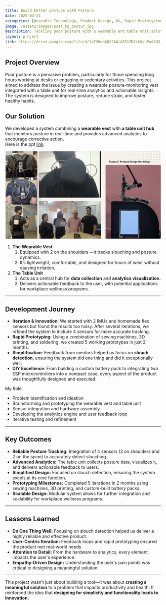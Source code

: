 ```yaml
---
title: Build better posture with Postura
date: 2025-04-24
categories: [Wearable Technology, Product Design, UX, Rapid Prototyping]
image: /assets/images/post_bg_postur.jpg
description: Tackling poor posture with a wearable and table unit solution, built through rapid prototyping and user-centric design.
layout: project
link: https://drive.google.com/file/d/1xTVbwqk8SJAWlASD1ZN3ikGahPudZdG_/view?usp=sharing
---
```

  
## Project Overview

Poor posture is a pervasive problem, particularly for those spending long hours working at desks or engaging in sedentary activities. This project aimed to address the issue by creating a wearable posture-monitoring vest integrated with a table unit for real-time analytics and actionable insights. The system is designed to improve posture, reduce strain, and foster healthy habits.

## Our Solution

We developed a system combining a **wearable vest** with **a table unit hub** that monitors posture in real-time and provides advanced analytics to encourage corrective action.  
Here is the ppt [link](https://drive.google.com/file/d/1xTVbwqk8SJAWlASD1ZN3ikGahPudZdG_/view?usp=sharing).

![image](/assets/images/in-post/post-postura/final.png)

1. **The Wearable Vest**
   1. Equipped with 2 on the shoulders —it tracks slouching and posture dynamics.  
   2. It’s lightweight, comfortable, and designed for hours of wear without causing irritation.  
2. **The Table Unit**  
   1. Acts as a central hub for **data collection** and **analytics visualization.**  
   2. Delivers actionable feedback to the user, with potential applications for workplace wellness programs.  

---

## Development Journey

- **Iteration & Innovation**: We started with 2 IMUs and homemade flex sensors but found the results too noisy. After several iterations, we refined the system to include 4 sensors for more accurate tracking.  
- **Rapid Prototyping**: Using a combination of sewing machines, 3D printing, and soldering, we created 5 working prototypes in just 2 months.  
- **Simplification**: Feedback from mentors helped us focus on **slouch detection**, ensuring the system did one thing and did it exceptionally well.  
- **DIY Excellence**: From building a custom battery pack to integrating two ESP microcontrollers into a compact case, every aspect of the product was thoughtfully designed and executed.

My Role

- Problem identification and ideation  
- Brainstorming and prototyping the wearable vest and table unit  
- Sensor integration and hardware assembly  
- Developing the analytics engine and user feedback loop  
- Iterative testing and refinement  

---

## Key Outcomes

- **Reliable Posture Tracking:** Integration of 4 sensors (2 on shoulders and 2 on the spine) to accurately detect slouching.  
- **Advanced Analytics:** The table unit collects posture data, visualizes it, and delivers actionable feedback to users.  
- **Simplified Design:** Focused on slouch detection, ensuring the system excels at its core function.  
- **Prototyping Milestones:** Completed 5 iterations in 2 months using sewing machines, 3D printing, and custom-built battery packs.  
- **Scalable Design:** Modular system allows for further integration and scalability for workplace wellness programs.  

---

## Lessons Learned

- **Do One Thing Well:** Focusing on slouch detection helped us deliver a highly reliable and effective product.  
- **User-Centric Iteration:** Feedback loops and rapid prototyping ensured the product met real-world needs.  
- **Attention to Detail:** From the hardware to analytics, every element impacts the user's experience.  
- **Empathy-Driven Design:** Understanding the user's pain points was critical to designing a meaningful solution.  

---

This project wasn’t just about building a tool—it was about **creating a meaningful solution** to a problem that impacts productivity and health. It reinforced the idea that **designing for simplicity and functionality leads to innovation.**